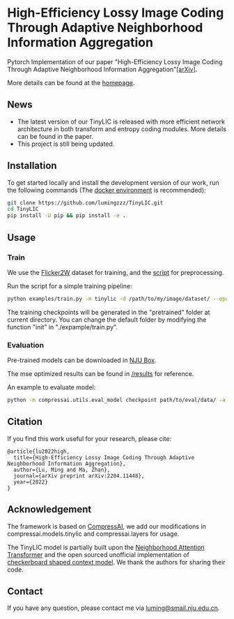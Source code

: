 # High-Efficiency Lossy Image Coding Through Adaptive Neighborhood Information Aggregation
Pytorch Implementation of our paper "High-Efficiency Lossy Image Coding Through Adaptive Neighborhood Information Aggregation"[[arXiv]](https://arxiv.org/abs/2204.11448).

More details can be found at the [homepage](https://njuvision.github.io/TinyLIC/). 

## News
- The latest version of our TinyLIC is released with more efficient network architecture in both transform and entropy coding modules. More details can be found in the paper.
- This project is still being updated. 

## Installation
To get started locally and install the development version of our work, run the following commands (The [docker environment](https://hub.docker.com/layers/pytorch/pytorch/1.11.0-cuda11.3-cudnn8-devel/images/sha256-9bfcfa72b6b244c1fbfa24864eec97fb29cfafc065999e9a9ba913fa1e690a02?context=explore) is recommended):
```bash
git clone https://github.com/lumingzzz/TinyLIC.git
cd TinyLIC
pip install -U pip && pip install -e .
```

## Usage

### Train
We use the [Flicker2W](https://github.com/liujiaheng/CompressionData) dataset for training, and the [script](https://github.com/xyq7/InvCompress/tree/main/codes/scripts) for preprocessing.

Run the script for a simple training pipeline:
```bash
python examples/train.py -m tinylic -d /path/to/my/image/dataset/ --epochs 400 -lr 1e-4 --batch-size 8 --cuda --save
```
The training checkpoints will be generated in the "pretrained" folder at current directory. You can change the default folder by modifying the function "init" in "./expample/train.py".


### Evaluation
Pre-trained models can be downloaded in [NJU Box](https://box.nju.edu.cn/d/6bd0aafa2faf47cab7c2/).

The mse optimized results can be found in [/results](https://github.com/lumingzzz/TinyLIC/tree/main/results) for reference.

An example to evaluate model:
```bash
python -m compressai.utils.eval_model checkpoint path/to/eval/data/ -a tinylic -p path/to/pretrained/model --cuda
```

## Citation
If you find this work useful for your research, please cite:

```
@article{lu2022high,
  title={High-Efficiency Lossy Image Coding Through Adaptive Neighborhood Information Aggregation},
  author={Lu, Ming and Ma, Zhan},
  journal={arXiv preprint arXiv:2204.11448},
  year={2022}
}
```

## Acknowledgement
The framework is based on [CompressAI](https://github.com/InterDigitalInc/CompressAI/), we add our modifications in compressai.models.tinylic and compressai.layers for usage.

The TinyLIC model is partially built upon the [Neighborhood Attention Transformer](https://github.com/SHI-Labs/Neighborhood-Attention-Transformer) and the open sourced unofficial implementation of [checkerboard shaped context model](https://github.com/leelitian/Checkerboard-Context-Model-Pytorch). We thank the authors for sharing their code.

## Contact
If you have any question, please contact me via luming@smail.nju.edu.cn.
